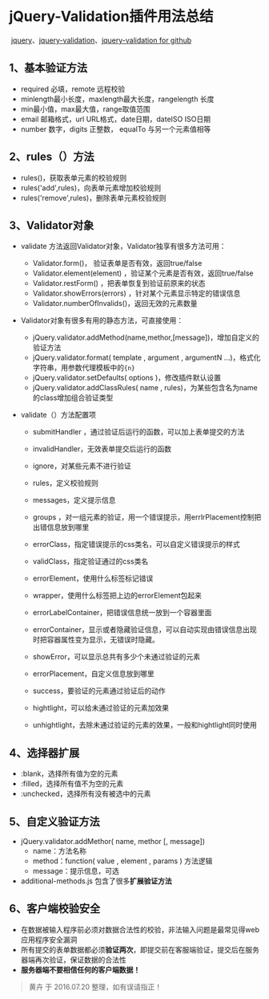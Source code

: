 # jQuery-Validation插件用法总结

​	[jquery](https://jquery.com/)、[jquery-validation](http://plugins.jquery.com/validation/)、[jquery-validation for github](https://github.com/jzaefferer/jquery-validation)

## 1、基本验证方法

- required 必填，remote 远程校验
- minlength最小长度，maxlength最大长度，rangelength 长度
- min最小值，max最大值，range取值范围
- email 邮箱格式，url URL格式，date日期，dateISO ISO日期
- number 数字，digits 正整数， equalTo 与另一个元素值相等

## 2、rules（）方法

- rules()，获取表单元素的校验规则
- rules('add',rules)，向表单元素增加校验规则
- rules('remove',rules)，删除表单元素校验规则

## 3、Validator对象

- validate 方法返回Validator对象，Validator独享有很多方法可用：

  - Validator.form()， 验证表单是否有效，返回true/false
  - Validator.element(element) ，验证某个元素是否有效，返回true/false
  - Validator.restForm() ，把表单恢复到验证前原来的状态
  - Validator.showErrors(errors) ，针对某个元素显示特定的错误信息
  - Validator.numberOfInvalids()，返回无效的元素数量

- Validator对象有很多有用的静态方法，可直接使用：

  - jQuery.validator.addMethod(name,methor,[message])，增加自定义的验证方法
  - jQuery.validator.format( template , argument , argumentN …)，格式化字符串，用参数代理模板中的`{n}`
  - jQuery.validator.setDefaults( options )，修改插件默认设置
  - jQuery.validator.addClassRules( name , rules)，为某些包含名为name的class增加组合验证类型

- validate（）方法配置项

  - submitHandler ，通过验证后运行的函数，可以加上表单提交的方法

  - invalidHandler，无效表单提交后运行的函数

  - ignore，对某些元素不进行验证

  - rules，定义校验规则

  - messages，定义提示信息

  - groups ，对一组元素的验证，用一个错误提示，用errlrPlacement控制把出错信息放到哪里

  - errorClass，指定错误提示的css类名，可以自定义错误提示的样式

  - validClass，指定验证通过的css类名

  - errorElement，使用什么标签标记错误

  - wrapper，使用什么标签把上边的errorElement包起来

  - errorLabelContainer，把错误信息统一放到一个容器里面

  - errorContainer，显示或者隐藏验证信息，可以自动实现由错误信息出现时把容器属性变为显示，无错误时隐藏。

  - showError，可以显示总共有多少个未通过验证的元素

  - errorPlacement，自定义信息放到哪里

  - success，要验证的元素通过验证后的动作

  - hightlight，可以给未通过验证的元素加效果

  - unhightlight，去除未通过验证的元素的效果，一般和hightlight同时使用


## 4、选择器扩展

- :blank，选择所有值为空的元素
- :filled，选择所有值不为空的元素
- :unchecked，选择所有没有被选中的元素

## 5、自定义验证方法

- jQuery.validator.addMethor( name, methor [, message])
  - name：方法名称
  - method：function( value , element , params ) 方法逻辑
  - message：提示信息，可选
- additional-methods.js 包含了很多**扩展验证方法**

## 6、客户端校验安全

- 在数据被输入程序前必须对数据合法性的校验，非法输入问题是最常见得web应用程序安全漏洞
- 所有提交的表单数据都必须**验证两次**，即提交前在客服端验证，提交后在服务器端再次验证，保证数据的合法性
- **服务器端不要相信任何的客户端数据！**



> 黄卉 于 2016.07.20 整理，如有误请指正！